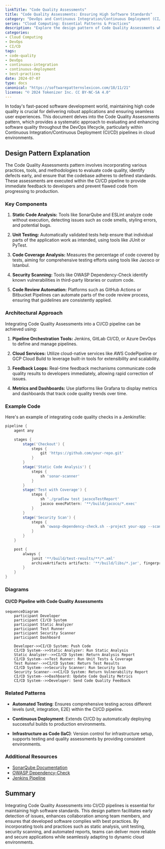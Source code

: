 ```yaml
---
linkTitle: "Code Quality Assessments"
title: "Code Quality Assessments: Ensuring High Software Standards"
category: "DevOps and Continuous Integration/Continuous Deployment (CI/CD) in Cloud"
series: "Cloud Computing: Essential Patterns & Practices"
description: "Explore the design pattern of Code Quality Assessments which encompasses techniques and practices to ensure high software standards within DevOps and CI/CD pipelines in cloud environments."
categories:
- Cloud Computing
- DevOps
- CI/CD
tags:
- code-quality
- DevOps
- continuous-integration
- continuous-deployment
- best-practices
date: 2024-07-07
type: docs
canonical: "https://softwarepatternslexicon.com/18/11/21"
license: "© 2024 Tokenizer Inc. CC BY-NC-SA 4.0"
---
```


In today's fast-paced software development world, maintaining high code quality is crucial for delivering robust applications and ensuring seamless user experiences. This document delves into the Code Quality Assessments pattern, which provides a systematic approach to evaluating and enhancing software quality throughout the DevOps lifecycle, particularly within Continuous Integration/Continuous Deployment (CI/CD) pipelines in cloud environments.

## Design Pattern Explanation

The Code Quality Assessments pattern involves incorporating various practices, tools, and methodologies to evaluate code quality, identify defects early, and ensure that the codebase adheres to defined standards. These assessments are executed within the CI/CD pipeline to provide immediate feedback to developers and prevent flawed code from progressing to production.

### Key Components

1. **Static Code Analysis:** Tools like SonarQube and ESLint analyze code without execution, detecting issues such as code smells, styling errors, and potential bugs.
   
2. **Unit Testing:** Automatically validated tests help ensure that individual parts of the application work as intended, using tools like JUnit or PyTest.

3. **Code Coverage Analysis:** Measures the percentage of code covered by tests, aiming for comprehensive testing efforts using tools like Jacoco or Istanbul.

4. **Security Scanning:** Tools like OWASP Dependency-Check identify known vulnerabilities in third-party libraries or custom code.

5. **Code Review Automation:** Platforms such as GitHub Actions or Bitbucket Pipelines can automate parts of the code review process, ensuring that guidelines are consistently applied.

### Architectural Approach

Integrating Code Quality Assessments into a CI/CD pipeline can be achieved using:

1. **Pipeline Orchestration Tools:** Jenkins, GitLab CI/CD, or Azure DevOps to define and manage pipelines.
   
2. **Cloud Services:** Utilize cloud-native services like AWS CodePipeline or GCP Cloud Build to leverage built-in tools for extensibility and scalability.

3. **Feedback Loops:** Real-time feedback mechanisms communicate code quality results to developers immediately, allowing rapid correction of issues.

4. **Metrics and Dashboards:** Use platforms like Grafana to display metrics and dashboards that track code quality trends over time.

### Example Code

Here's an example of integrating code quality checks in a Jenkinsfile:

```groovy
pipeline {
    agent any

    stages {
        stage('Checkout') {
            steps {
                git 'https://github.com/your-repo.git'
            }
        }
        stage('Static Code Analysis') {
            steps {
                sh 'sonar-scanner'
            }
        }
        stage('Test with Coverage') {
            steps {
                sh './gradlew test jacocoTestReport'
                jacoco execPattern: '**/build/jacoco/*.exec'
            }
        }
        stage('Security Scan') {
            steps {
                sh 'owasp-dependency-check.sh --project your-app --scan ./'
            }
        }
    }

    post {
        always {
            junit '**/build/test-results/**/*.xml'
            archiveArtifacts artifacts: '**/build/libs/*.jar', fingerprint: true
        }
    }
}
```

### Diagrams

#### CI/CD Pipeline with Code Quality Assessments

```mermaid
sequenceDiagram
    participant Developer
    participant CI/CD System
    participant Static Analyzer
    participant Test Runner
    participant Security Scanner
    participant Dashboard

    Developer->>CI/CD System: Push Code
    CI/CD System-->>Static Analyzer: Run Static Analysis
    Static Analyzer-->>CI/CD System: Return Analysis Report
    CI/CD System-->>Test Runner: Run Unit Tests & Coverage
    Test Runner-->>CI/CD System: Return Test Results
    CI/CD System-->>Security Scanner: Run Security Scan
    Security Scanner-->>CI/CD System: Return Vulnerability Report
    CI/CD System-->>Dashboard: Update Code Quality Metrics
    CI/CD System-->>Developer: Send Code Quality Feedback
```

### Related Patterns

- **Automated Testing**: Ensures comprehensive testing across different levels (unit, integration, E2E) within the CI/CD pipeline.
  
- **Continuous Deployment**: Extends CI/CD by automatically deploying successful builds to production environments.
  
- **Infrastructure as Code (IaC)**: Version control for infrastructure setup, supports testing and quality assessments by providing consistent environments.

### Additional Resources

- [SonarQube Documentation](https://docs.sonarqube.org/latest/)
- [OWASP Dependency-Check](https://owasp.org/www-project-dependency-check/)
- [Jenkins Pipeline](https://www.jenkins.io/doc/book/pipeline/)

## Summary

Integrating Code Quality Assessments into CI/CD pipelines is essential for maintaining high software standards. This design pattern facilitates early detection of issues, enhances collaboration among team members, and ensures that developed software complies with best practices. By incorporating tools and practices such as static analysis, unit testing, security scanning, and automated reports, teams can deliver more reliable and secure applications while seamlessly adapting to dynamic cloud environments.
